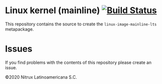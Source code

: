 # Linux kernel (mainline) [![Build Status](https://travis-ci.org/Nitrux/linux-image.svg?branch=master)](https://travis-ci.org/Nitrux/linux-image)

This repository contains the source to create the `linux-image-mainline-lts` metapackage.

# Issues
If you find problems with the contents of this repository please create an issue.

©2020 Nitrux Latinoamericana S.C.
